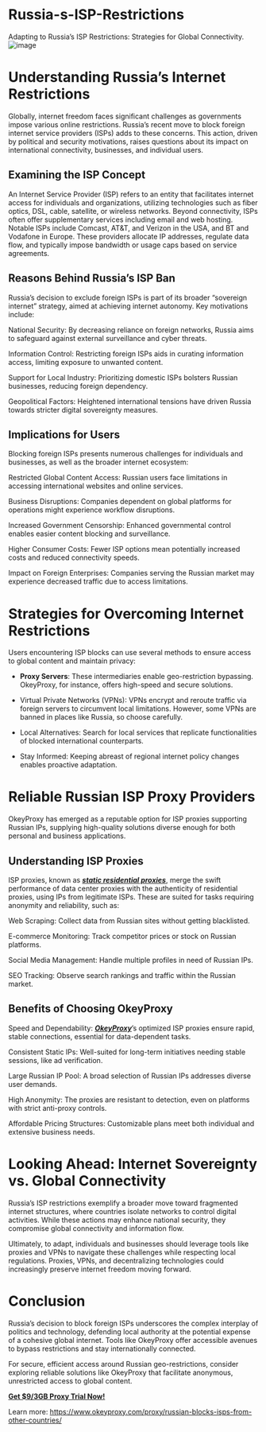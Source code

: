 # Russia-s-ISP-Restrictions
Adapting to Russia’s ISP Restrictions: Strategies for Global Connectivity.
![image](https://github.com/user-attachments/assets/274646a8-7afa-4141-aa87-0db1a58e94df)

# Understanding Russia’s Internet Restrictions
Globally, internet freedom faces significant challenges as governments impose various online restrictions. Russia’s recent move to block foreign internet service providers (ISPs) adds to these concerns. This action, driven by political and security motivations, raises questions about its impact on international connectivity, businesses, and individual users.

## Examining the ISP Concept
An Internet Service Provider (ISP) refers to an entity that facilitates internet access for individuals and organizations, utilizing technologies such as fiber optics, DSL, cable, satellite, or wireless networks. Beyond connectivity, ISPs often offer supplementary services including email and web hosting. Notable ISPs include Comcast, AT&T, and Verizon in the USA, and BT and Vodafone in Europe. These providers allocate IP addresses, regulate data flow, and typically impose bandwidth or usage caps based on service agreements.

## Reasons Behind Russia’s ISP Ban
Russia’s decision to exclude foreign ISPs is part of its broader “sovereign internet” strategy, aimed at achieving internet autonomy. Key motivations include:

National Security: By decreasing reliance on foreign networks, Russia aims to safeguard against external surveillance and cyber threats.

Information Control: Restricting foreign ISPs aids in curating information access, limiting exposure to unwanted content.

Support for Local Industry: Prioritizing domestic ISPs bolsters Russian businesses, reducing foreign dependency.

Geopolitical Factors: Heightened international tensions have driven Russia towards stricter digital sovereignty measures.

## Implications for Users
Blocking foreign ISPs presents numerous challenges for individuals and businesses, as well as the broader internet ecosystem:

Restricted Global Content Access: Russian users face limitations in accessing international websites and online services.

Business Disruptions: Companies dependent on global platforms for operations might experience workflow disruptions.

Increased Government Censorship: Enhanced governmental control enables easier content blocking and surveillance.

Higher Consumer Costs: Fewer ISP options mean potentially increased costs and reduced connectivity speeds.

Impact on Foreign Enterprises: Companies serving the Russian market may experience decreased traffic due to access limitations.

# Strategies for Overcoming Internet Restrictions
Users encountering ISP blocks can use several methods to ensure access to global content and maintain privacy:

- **Proxy Servers**: These intermediaries enable geo-restriction bypassing. OkeyProxy, for instance, offers high-speed and secure solutions.

- Virtual Private Networks (VPNs): VPNs encrypt and reroute traffic via foreign servers to circumvent local limitations. However, some VPNs are banned in places like Russia, so choose carefully.

- Local Alternatives: Search for local services that replicate functionalities of blocked international counterparts.

- Stay Informed: Keeping abreast of regional internet policy changes enables proactive adaptation.

# Reliable Russian ISP Proxy Providers
OkeyProxy has emerged as a reputable option for ISP proxies supporting Russian IPs, supplying high-quality solutions diverse enough for both personal and business applications.

## Understanding ISP Proxies
ISP proxies, known as **_[static residential proxies](https://www.okeyproxy.com/en/static-residential-proxies)_**, merge the swift performance of data center proxies with the authenticity of residential proxies, using IPs from legitimate ISPs. These are suited for tasks requiring anonymity and reliability, such as:

Web Scraping: Collect data from Russian sites without getting blacklisted.

E-commerce Monitoring: Track competitor prices or stock on Russian platforms.

Social Media Management: Handle multiple profiles in need of Russian IPs.

SEO Tracking: Observe search rankings and traffic within the Russian market.

## Benefits of Choosing OkeyProxy
Speed and Dependability: **_[OkeyProxy](https://www.okeyproxy.com/)_**’s optimized ISP proxies ensure rapid, stable connections, essential for data-dependent tasks.

Consistent Static IPs: Well-suited for long-term initiatives needing stable sessions, like ad verification.

Large Russian IP Pool: A broad selection of Russian IPs addresses diverse user demands.

High Anonymity: The proxies are resistant to detection, even on platforms with strict anti-proxy controls.

Affordable Pricing Structures: Customizable plans meet both individual and extensive business needs.

# Looking Ahead: Internet Sovereignty vs. Global Connectivity
Russia’s ISP restrictions exemplify a broader move toward fragmented internet structures, where countries isolate networks to control digital activities. While these actions may enhance national security, they compromise global connectivity and information flow.

Ultimately, to adapt, individuals and businesses should leverage tools like proxies and VPNs to navigate these challenges while respecting local regulations. Proxies, VPNs, and decentralizing technologies could increasingly preserve internet freedom moving forward.

# Conclusion
Russia’s decision to block foreign ISPs underscores the complex interplay of politics and technology, defending local authority at the potential expense of a cohesive global internet. Tools like OkeyProxy offer accessible avenues to bypass restrictions and stay internationally connected.

For secure, efficient access around Russian geo-restrictions, consider exploring reliable solutions like OkeyProxy that facilitate anonymous, unrestricted access to global content.

**[Get $9/3GB Proxy Trial Now!](https://www.okeyproxy.com/register?link=post)**

Learn more: https://www.okeyproxy.com/proxy/russian-blocks-isps-from-other-countries/
